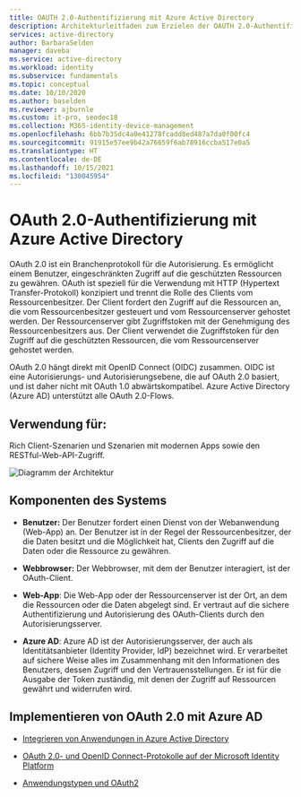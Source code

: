 ```yaml
---
title: OAUTH 2.0-Authentifizierung mit Azure Active Directory
description: Architekturleitfaden zum Erzielen der OAUTH 2.0-Authentifizierung mit Azure Active Directory
services: active-directory
author: BarbaraSelden
manager: daveba
ms.service: active-directory
ms.workload: identity
ms.subservice: fundamentals
ms.topic: conceptual
ms.date: 10/10/2020
ms.author: baselden
ms.reviewer: ajburnle
ms.custom: it-pro, seodec18
ms.collection: M365-identity-device-management
ms.openlocfilehash: 6bb7b35dc4a0e41278fcadd8ed487a7da0f00fc4
ms.sourcegitcommit: 91915e57ee9b42a76659f6ab78916ccba517e0a5
ms.translationtype: HT
ms.contentlocale: de-DE
ms.lasthandoff: 10/15/2021
ms.locfileid: "130045954"
---
```

# <a name="oauth-20-authentication-with-azure-active-directory"></a>OAuth 2.0-Authentifizierung mit Azure Active Directory

OAuth 2.0 ist ein Branchenprotokoll für die Autorisierung. Es ermöglicht einem Benutzer, eingeschränkten Zugriff auf die geschützten Ressourcen zu gewähren. OAuth ist speziell für die Verwendung mit HTTP (Hypertext Transfer-Protokoll) konzipiert und trennt die Rolle des Clients vom Ressourcenbesitzer. Der Client fordert den Zugriff auf die Ressourcen an, die vom Ressourcenbesitzer gesteuert und vom Ressourcenserver gehostet werden. Der Ressourcenserver gibt Zugriffstoken mit der Genehmigung des Ressourcenbesitzers aus. Der Client verwendet die Zugriffstoken für den Zugriff auf die geschützten Ressourcen, die vom Ressourcenserver gehostet werden. 

OAuth 2.0 hängt direkt mit OpenID Connect (OIDC) zusammen. OIDC ist eine Autorisierungs- und Autorisierungsebene, die auf OAuth 2.0 basiert, und ist daher nicht mit OAuth 1.0 abwärtskompatibel. Azure Active Directory (Azure AD) unterstützt alle OAuth 2.0-Flows. 

## <a name="use-for"></a>Verwendung für:

Rich Client-Szenarien und Szenarien mit modernen Apps sowie den RESTful-Web-API-Zugriff.

![Diagramm der Architektur](./media/authentication-patterns/oauth.png)

## <a name="components-of-system"></a>Komponenten des Systems

* **Benutzer:** Der Benutzer fordert einen Dienst von der Webanwendung (Web-App) an. Der Benutzer ist in der Regel der Ressourcenbesitzer, der die Daten besitzt und die Möglichkeit hat, Clients den Zugriff auf die Daten oder die Ressource zu gewähren. 

* **Webbrowser:** Der Webbrowser, mit dem der Benutzer interagiert, ist der OAuth-Client. 

* **Web-App**: Die Web-App oder der Ressourcenserver ist der Ort, an dem die Ressourcen oder die Daten abgelegt sind. Er vertraut auf die sichere Authentifizierung und Autorisierung des OAuth-Clients durch den Autorisierungsserver. 

* **Azure AD**: Azure AD ist der Autorisierungsserver, der auch als Identitätsanbieter (Identity Provider, IdP) bezeichnet wird. Er verarbeitet auf sichere Weise alles im Zusammenhang mit den Informationen des Benutzers, dessen Zugriff und den Vertrauensstellungen. Er ist für die Ausgabe der Token zuständig, mit denen der Zugriff auf Ressourcen gewährt und widerrufen wird.

## <a name="implement-oauth-20-with-azure-ad"></a>Implementieren von OAuth 2.0 mit Azure AD

* [Integrieren von Anwendungen in Azure Active Directory](../saas-apps/tutorial-list.md) 

* [OAuth 2.0- und OpenID Connect-Protokolle auf der Microsoft Identity Platform](../develop/active-directory-v2-protocols.md) 

* [Anwendungstypen und OAuth2](../develop/v2-app-types.md) 


